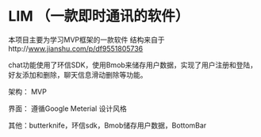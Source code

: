 # LIM （一款即时通讯的软件）
本项目主要为学习MVP框架的一款软件
结构来自于http://www.jianshu.com/p/df9551805736 

chat功能使用了环信SDK，使用Bmob来储存用户数据，实现了用户注册和登陆，好友添加和删除，聊天信息滑动删除等功能。

架构：      MVP

界面：    遵循Google Meterial 设计风格

其他：butterknife，环信sdk，Bmob储存用户数据，BottomBar

